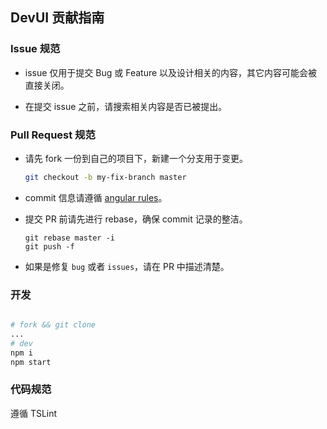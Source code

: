 ## DevUI 贡献指南

### Issue 规范

- issue 仅用于提交 Bug 或 Feature 以及设计相关的内容，其它内容可能会被直接关闭。

- 在提交 issue 之前，请搜索相关内容是否已被提出。

### Pull Request 规范

- 请先 fork 一份到自己的项目下，新建一个分支用于变更。

  ```bash
  git checkout -b my-fix-branch master
  ```

- commit 信息请遵循 [angular rules](https://github.com/angular/angular/blob/master/CONTRIBUTING.md#-commit-message-guidelines)。

- 提交 PR 前请先进行 rebase，确保 commit 记录的整洁。

  ```
  git rebase master -i
  git push -f
  ```

- 如果是修复 `bug` 或者 `issues`，请在 PR 中描述清楚。

### 开发

```bash

# fork && git clone
...
# dev
npm i
npm start

```

### 代码规范

遵循 TSLint
